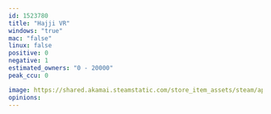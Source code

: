 ```yaml
---
id: 1523780
title: "Hajji VR"
windows: "true"
mac: "false"
linux: false
positive: 0
negative: 1
estimated_owners: "0 - 20000"
peak_ccu: 0

image: https://shared.akamai.steamstatic.com/store_item_assets/steam/apps/1523780/header.jpg?t=1618324571
opinions:
---
```

